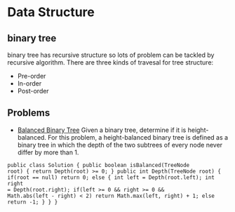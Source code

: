 # Data Structure
## binary tree
binary tree has recursive structure so lots of problem can be tackled by recursive algorithm. 
There are three kinds of travesal for tree structure:
* Pre-order
* In-order
* Post-order

## Problems
* [Balanced Binary Tree](https://leetcode.com/problems/balanced-binary-tree/)
Given a binary tree, determine if it is height-balanced.
For this problem, a height-balanced binary tree is defined as a binary tree in which the depth of the two subtrees of every node never differ by more than 1.

<code>public class Solution {
    public boolean isBalanced(TreeNode root) {
        return Depth(root) >= 0;
    } 
    public int Depth(TreeNode root) {
        if(root == null)
            return 0;
        else {
            int left = Depth(root.left);
            int right = Depth(root.right);
            if(left >= 0 && right >= 0 && Math.abs(left - right) < 2)
                return Math.max(left, right) + 1;
            else
                return -1;
        }
    }
}</code>

